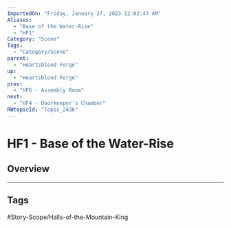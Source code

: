 ```yaml
---
ImportedOn: "Friday, January 27, 2023 12:02:47 AM"
Aliases:
  - "Base of the Water-Rise"
  - "HF1"
Category: "Scene"
Tags:
  - "Category/Scene"
parent:
  - "Heartsblood Forge"
up:
  - "Heartsblood Forge"
prev:
  - "HF6 - Assembly Room"
next:
  - "HF4 - Doorkeeper's Chamber"
RWtopicId: "Topic_2436"
---
```

# HF1 - Base of the Water-Rise
## Overview

---
## Tags
#Story-Scope/Halls-of-the-Mountain-King


